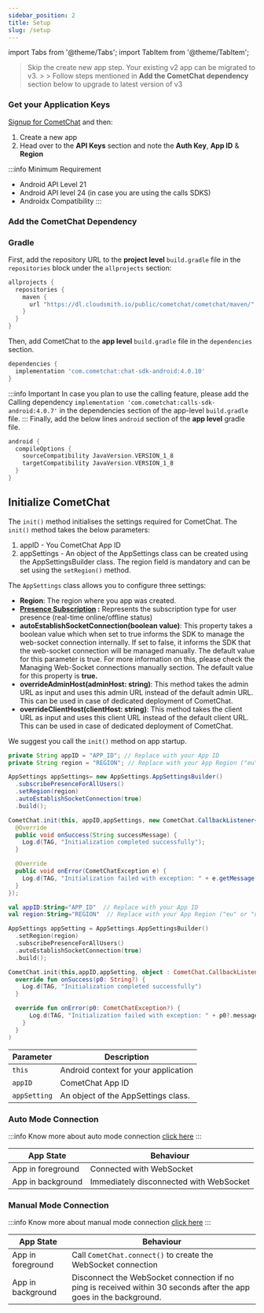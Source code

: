 ```yaml
---
sidebar_position: 2
title: Setup
slug: /setup
---
```


import Tabs from '@theme/Tabs';
import TabItem from '@theme/TabItem';

> Skip the create new app step. Your existing v2 app can be migrated to v3. > > Follow steps mentioned in **Add the CometChat dependency** section below to upgrade to latest version of v3

### Get your Application Keys

[Signup for CometChat](https://app.cometchat.com) and then:

1. Create a new app
2. Head over to the **API Keys** section and note the **Auth Key**, **App ID** & **Region**

:::info Minimum Requirement

- Android API Level 21
- Android API level 24 (in case you are using the calls SDKS)
- Androidx Compatibility
  :::

### Add the CometChat Dependency

### Gradle

First, add the repository URL to the **project level** `build.gradle` file in the `repositories` block under the `allprojects` section:

<Tabs>
<TabItem value="Groovy" label="Groovy">

```groovy
allprojects {
  repositories {
    maven {
      url "https://dl.cloudsmith.io/public/cometchat/cometchat/maven/"
    }
  }
}
```

</TabItem>

</Tabs>

Then, add CometChat to the **app level** `build.gradle` file in the `dependencies` section.

<Tabs>
<TabItem value="Groovy" label="Groovy">

```groovy
dependencies {
  implementation 'com.cometchat:chat-sdk-android:4.0.10'
}
```

</TabItem>

</Tabs>

:::info Important
In case you plan to use the calling feature, please add the Calling dependency `implementation 'com.cometchat:calls-sdk-android:4.0.7'` in the dependencies section of the app-level `build.gradle` file.
:::
Finally, add the below lines `android` section of the **app level** gradle file.

<Tabs>
<TabItem value="Groovy" label="Groovy">

```groovy
android {
  compileOptions {
    sourceCompatibility JavaVersion.VERSION_1_8
    targetCompatibility JavaVersion.VERSION_1_8
  }
}
```

</TabItem>

</Tabs>

## Initialize CometChat

The `init()` method initialises the settings required for CometChat. The `init()` method takes the below parameters:

1. appID - You CometChat App ID
2. appSettings - An object of the AppSettings class can be created using the AppSettingsBuilder class. The region field is mandatory and can be set using the `setRegion()` method.

The `AppSettings` class allows you to configure three settings:

- **Region**: The region where you app was created.
- **[Presence Subscription](./user-presence) :** Represents the subscription type for user presence (real-time online/offline status)
- **autoEstablishSocketConnection(boolean value)**: This property takes a boolean value which when set to true informs the SDK to manage the web-socket connection internally. If set to false, it informs the SDK that the web-socket connection will be managed manually. The default value for this parameter is true. For more information on this, please check the Managing Web-Socket connections manually section. The default value for this property is **true.**
- **overrideAdminHost(adminHost: string)**: This method takes the admin URL as input and uses this admin URL instead of the default admin URL. This can be used in case of dedicated deployment of CometChat.
- **overrideClientHost(clientHost: string)**: This method takes the client URL as input and uses this client URL instead of the default client URL. This can be used in case of dedicated deployment of CometChat.

We suggest you call the `init()` method on app startup.

<Tabs>
<TabItem value="Java" label="Java">

```java
private String appID = "APP_ID"; // Replace with your App ID
private String region = "REGION"; // Replace with your App Region ("eu" or "us")

AppSettings appSettings= new AppSettings.AppSettingsBuilder()
  .subscribePresenceForAllUsers()
  .setRegion(region)
  .autoEstablishSocketConnection(true)
  .build();

CometChat.init(this, appID,appSettings, new CometChat.CallbackListener<String>() {
  @Override
  public void onSuccess(String successMessage) {
    Log.d(TAG, "Initialization completed successfully");
  }

  @Override
  public void onError(CometChatException e) {
    Log.d(TAG, "Initialization failed with exception: " + e.getMessage());
  }
});
```

</TabItem>
<TabItem value="Kotlin" label="Kotlin">

```kotlin
val appID:String="APP_ID"  // Replace with your App ID
val region:String="REGION"  // Replace with your App Region ("eu" or "us")

AppSettings appSetting = AppSettings.AppSettingsBuilder()
  .setRegion(region)
  .subscribePresenceForAllUsers()
  .autoEstablishSocketConnection(true)
  .build();

CometChat.init(this,appID,appSetting, object : CometChat.CallbackListener<String>() {
  override fun onSuccess(p0: String?) {
    Log.d(TAG, "Initialization completed successfully")
  }

  override fun onError(p0: CometChatException?) {
      Log.d(TAG, "Initialization failed with exception: " + p0?.message)
    }
  }
)
```

</TabItem>
</Tabs>

| Parameter    | Description                          |
| ------------ | ------------------------------------ |
| `this`       | Android context for your application |
| `appID`      | CometChat App ID                     |
| `appSetting` | An object of the AppSettings class.  |

### Auto Mode Connection

:::info
Know more about auto mode connection [click here](connection-behaviour#auto-mode)
:::

| App State         | Behaviour                               |
| ----------------- | --------------------------------------- |
| App in foreground | Connected with WebSocket                |
| App in background | Immediately disconnected with WebSocket |

### Manual Mode Connection

:::info
Know more about manual mode connection [click here](connection-behaviour#manual-mode)
:::

| App State         | Behaviour                                                                                                          |
| ----------------- | ------------------------------------------------------------------------------------------------------------------ |
| App in foreground | Call `CometChat.connect()` to create the WebSocket connection                                                      |
| App in background | Disconnect the WebSocket connection if no ping is received within 30 seconds after the app goes in the background. |
